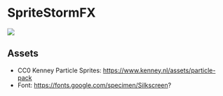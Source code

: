 # SpriteStormFX

<img src="https://repository-images.githubusercontent.com/885758199/eedac372-e52f-4c5a-b48c-7b66e94bc573" />

## Assets

- CC0 Kenney Particle Sprites: https://www.kenney.nl/assets/particle-pack 
- Font: https://fonts.google.com/specimen/Silkscreen?
